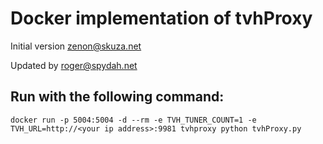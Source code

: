 # Docker implementation of tvhProxy

Initial version zenon@skuza.net

Updated by roger@spydah.net

## Run with the following command:
    docker run -p 5004:5004 -d --rm -e TVH_TUNER_COUNT=1 -e TVH_URL=http://<your ip address>:9981 tvhproxy python tvhProxy.py